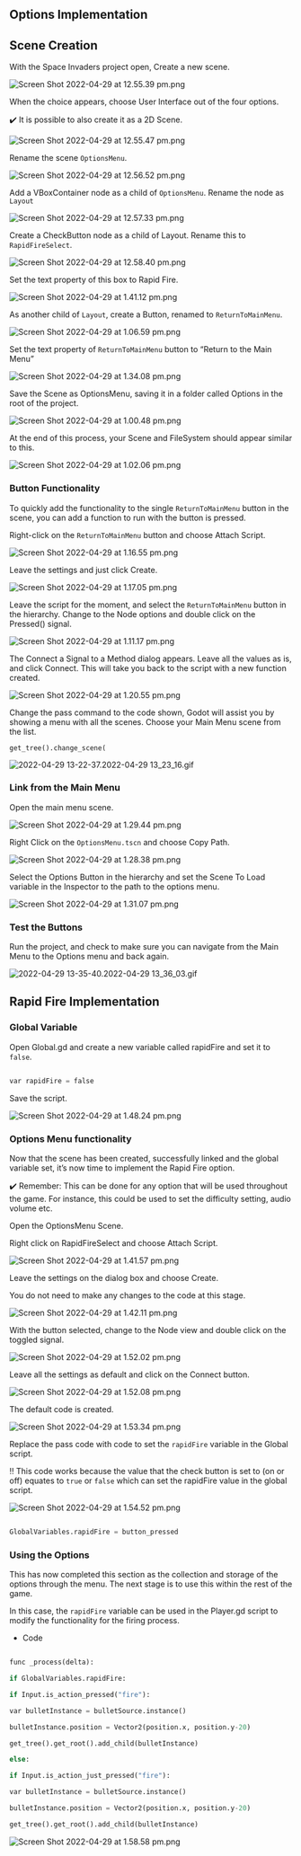## Options Implementation

  

## Scene Creation

  

With the Space Invaders project open, Create a new scene.

  

![Screen Shot 2022-04-29 at 12.55.39 pm.png](Screen_Shot_2022-04-29_at_12.55.39_pm.png)

  

When the choice appears, choose User Interface out of the four options.

  

<aside>

✔️ It is possible to also create it as a 2D Scene.

  

</aside>

  

![Screen Shot 2022-04-29 at 12.55.47 pm.png](Screen_Shot_2022-04-29_at_12.55.47_pm.png)

  

Rename the scene `OptionsMenu`.

  

![Screen Shot 2022-04-29 at 12.56.52 pm.png](Screen_Shot_2022-04-29_at_12.56.52_pm.png)

  

Add a VBoxContainer node as a child of `OptionsMenu`. Rename the node as `Layout`

  

![Screen Shot 2022-04-29 at 12.57.33 pm.png](Screen_Shot_2022-04-29_at_12.57.33_pm.png)

  

Create a CheckButton node as a child of Layout. Rename this to `RapidFireSelect`.

  

![Screen Shot 2022-04-29 at 12.58.40 pm.png](Screen_Shot_2022-04-29_at_12.58.40_pm.png)

  

Set the text property of this box to Rapid Fire.

  

![Screen Shot 2022-04-29 at 1.41.12 pm.png](Screen_Shot_2022-04-29_at_1.41.12_pm.png)

  

As another child of `Layout`, create a Button, renamed to `ReturnToMainMenu`.

  

![Screen Shot 2022-04-29 at 1.06.59 pm.png](Screen_Shot_2022-04-29_at_1.06.59_pm.png)

  

Set the text property of `ReturnToMainMenu` button to “Return to the Main Menu”

  

![Screen Shot 2022-04-29 at 1.34.08 pm.png](Screen_Shot_2022-04-29_at_1.34.08_pm.png)

  

Save the Scene as OptionsMenu, saving it in a folder called Options in the root of the project.

  

![Screen Shot 2022-04-29 at 1.00.48 pm.png](Screen_Shot_2022-04-29_at_1.00.48_pm.png)

  

At the end of this process, your Scene and FileSystem should appear similar to this.

  

![Screen Shot 2022-04-29 at 1.02.06 pm.png](Screen_Shot_2022-04-29_at_1.02.06_pm.png)

  

### Button Functionality

  

To quickly add the functionality to the single `ReturnToMainMenu` button in the scene, you can add a function to run with the button is pressed.

  

Right-click on the `ReturnToMainMenu` button and choose Attach Script.

  

![Screen Shot 2022-04-29 at 1.16.55 pm.png](Screen_Shot_2022-04-29_at_1.16.55_pm.png)

  

Leave the settings and just click Create.

  

![Screen Shot 2022-04-29 at 1.17.05 pm.png](Screen_Shot_2022-04-29_at_1.17.05_pm.png)

  

Leave the script for the moment, and select the `ReturnToMainMenu` button in the hierarchy. Change to the Node options and double click on the Pressed() signal.

  

![Screen Shot 2022-04-29 at 1.11.17 pm.png](Screen_Shot_2022-04-29_at_1.11.17_pm.png)

  

The Connect a Signal to a Method dialog appears. Leave all the values as is, and click Connect. This will take you back to the script with a new function created.

  

![Screen Shot 2022-04-29 at 1.20.55 pm.png](Screen_Shot_2022-04-29_at_1.20.55_pm.png)

  

Change the pass command to the code shown, Godot will assist you by showing a menu with all the scenes. Choose your Main Menu scene from the list.

  

`get_tree().change_scene(`

  

![2022-04-29 13-22-37.2022-04-29 13_23_16.gif](2022-04-29_13-22-37.2022-04-29_13_23_16.gif)

  

### Link from the Main Menu

  

Open the main menu scene.

  

![Screen Shot 2022-04-29 at 1.29.44 pm.png](Screen_Shot_2022-04-29_at_1.29.44_pm.png)

  

Right Click on the `OptionsMenu.tscn` and choose Copy Path.

  

![Screen Shot 2022-04-29 at 1.28.38 pm.png](Screen_Shot_2022-04-29_at_1.28.38_pm.png)

  

Select the Options Button in the hierarchy and set the Scene To Load variable in the Inspector to the path to the options menu.

  

![Screen Shot 2022-04-29 at 1.31.07 pm.png](Screen_Shot_2022-04-29_at_1.31.07_pm.png)

  

### Test the Buttons

  

Run the project, and check to make sure you can navigate from the Main Menu to the Options menu and back again.

  

![2022-04-29 13-35-40.2022-04-29 13_36_03.gif](2022-04-29_13-35-40.2022-04-29_13_36_03.gif)

  

## Rapid Fire Implementation

  

### Global Variable

  

Open Global.gd and create a new variable called rapidFire and set it to `false`.

  

```python

var rapidFire = false

```

  

Save the script.

  

![Screen Shot 2022-04-29 at 1.48.24 pm.png](Screen_Shot_2022-04-29_at_1.48.24_pm.png)

  

### Options Menu functionality

  

Now that the scene has been created, successfully linked and the global variable set, it’s now time to implement the Rapid Fire option.

  

<aside>

✔️ Remember: This can be done for any option that will be used throughout the game. For instance, this could be used to set the difficulty setting, audio volume etc.

  

</aside>

  

Open the OptionsMenu Scene.

  

Right click on RapidFireSelect and choose Attach Script.

  

![Screen Shot 2022-04-29 at 1.41.57 pm.png](Screen_Shot_2022-04-29_at_1.41.57_pm.png)

  

Leave the settings on the dialog box and choose Create.

  

You do not need to make any changes to the code at this stage.

  

![Screen Shot 2022-04-29 at 1.42.11 pm.png](Screen_Shot_2022-04-29_at_1.42.11_pm.png)

  

With the button selected, change to the Node view and double click on the toggled signal.

  

![Screen Shot 2022-04-29 at 1.52.02 pm.png](Screen_Shot_2022-04-29_at_1.52.02_pm.png)

  

Leave all the settings as default and click on the Connect button.

  

![Screen Shot 2022-04-29 at 1.52.08 pm.png](Screen_Shot_2022-04-29_at_1.52.08_pm.png)

  

The default code is created.

  

![Screen Shot 2022-04-29 at 1.53.34 pm.png](Screen_Shot_2022-04-29_at_1.53.34_pm.png)

  

Replace the pass code with code to set the `rapidFire` variable in the Global script.

  

<aside>

‼️ This code works because the value that the check button is set to (on or off) equates to `true` or `false` which can set the rapidFire value in the global script.

  

</aside>

  

![Screen Shot 2022-04-29 at 1.54.52 pm.png](Screen_Shot_2022-04-29_at_1.54.52_pm.png)

  

```python

GlobalVariables.rapidFire = button_pressed

```

  

### Using the Options

  

This has now completed this section as the collection and storage of the options through the menu. The next stage is to use this within the rest of the game.

  

In this case, the `rapidFire` variable can be used in the Player.gd script to modify the functionality for the firing process.

  

- Code

```python

func _process(delta):

if GlobalVariables.rapidFire:

if Input.is_action_pressed("fire"):

var bulletInstance = bulletSource.instance()

bulletInstance.position = Vector2(position.x, position.y-20)

get_tree().get_root().add_child(bulletInstance)

else:

if Input.is_action_just_pressed("fire"):

var bulletInstance = bulletSource.instance()

bulletInstance.position = Vector2(position.x, position.y-20)

get_tree().get_root().add_child(bulletInstance)

```

  

![Screen Shot 2022-04-29 at 1.58.58 pm.png](Screen_Shot_2022-04-29_at_1.58.58_pm.png)

  